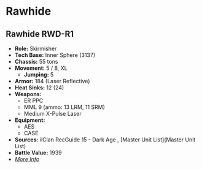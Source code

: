 # Rawhide 

## Rawhide RWD-R1 

- **Role:** Skirmisher 
- **Tech Base:** Inner Sphere (3137) 
- **Chassis:** 55 tons 
- **Movement:** 5 / 8, XL 
  - **Jumping:** 5 
- **Armor:** 184 (Laser Reflective) 
- **Heat Sinks:** 12 (24) 
- **Weapons:** 
  - ER PPC 
  - MML 9 (ammo: 13 LRM, 11 SRM) 
  - Medium X-Pulse Laser 
- **Equipment:** 
  - AES 
  - CASE 
- **Sources:** ilClan RecGuide 15 - Dark Age , [Master Unit List](Master Unit List) 
- **Battle Value:** 1939 
- [*More Info*](rawhide/rawhide_rwd-r1.md) 

